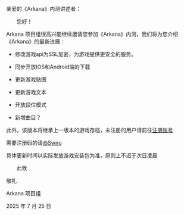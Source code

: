 亲爱的《Arkana》内测讲述者：

&emsp;&emsp;您好！

Arkana 项目组很高兴能继续邀请您参加《Arkana》内测，我们将为您介绍《Arkana》的最新进展：

- 修改游戏api为SSL加密，为游戏提供更安全的服务。

- 同步开放IOS和Android端的下载

- 更新游戏贴图

- 更新游戏文本

- 开放段位模式

- 新增曲目？

此外，该版本将继承上一版本的游戏存档，未注册的用户请前往[注册账号](https://user.swiro.top/user/register)

需要注册码的请[@Swiro]()

具体更新时间以实际发放游戏安装包为准，原则上不迟于次日凌晨

&emsp;&emsp;此致

敬礼

Arkana 项目组

2025 年 7 月 25 日